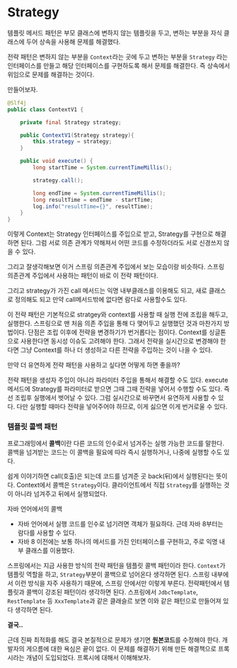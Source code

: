 # Strategy



템플릿 메서드 패턴은 부모 클래스에 변하지 않는 템플릿을 두고, 변하는 부분을 자식 클래스에 두어 상속을 사용해 문제를 해결했다.

전략 패턴은 변하지 않는 부분을 `Context`라는 곳에 두고 변하는 부분을 `Strategy` 라는 인터페이스를 만들고 해당 인터페이스를 구현하도록 해서 문제를 해결한다. 즉 상속에서 위임으로 문제를 해결하는 것이다.

만들어보자.

```java
@Slf4j
public class ContextV1 {

	private final Strategy strategy;

	public ContextV1(Strategy strategy){
		this.strategy = strategy;
	}

	public void execute() {
		long startTime = System.currentTimeMillis();

		strategy.call();

		long endTime = System.currentTimeMillis();
		long resultTime = endTime - startTime;
		log.info("resultTime={}", resultTime);
	}
}

```

이렇게 Context는 Strategy 인터페이스를 주입으로 받고, Strategy를 구현으로 해결하면 된다. 그럼 서로 의존 관계가 약해져서 어떤 코드를 수정하더라도 서로 신경쓰지 않을 수 있다.

그리고 잘생각해보면 이거 스프링 의존관계 주입에서 보는 모습이랑 비슷하다. 스프링 의존관계 주입에서 사용하는 패턴이 바로 이 전략 패턴이다.

그리고 strategy가 가진 call 메서드는 익명 내부클래스를 이용해도 되고, 새로 클래스로 정의해도 되고 만약 call메서드밖에 없다면 람다로 사용할수도 있다.



이 전략 패턴은 기본적으로 stratgey와 context를 사용할 때 실행 전에 조립을 해두고, 실행한다. 스프링으로 맨 처음 의존 주입을 통해 다 맺어두고 실행했던 것과 마찬가지 방법이다. 단점은 조립 이후에 전략을 변경하기가 번거롭다는 점이다. Context를 싱글톤으로 사용한다면 동시성 이슈도 고려해야 한다. 그래서 전략을 실시간으로 변경해야 한다면 그냥 Context를 하나 더 생성하고 다른 전략을 주입하는 것이 나을 수 있다.



만약 더 유연하게 전략 패턴을 사용하고 싶다면 어떻게 하면 좋을까?

전략 패턴을 생성자 주입이 아니라 파라미터 주입을 통해서 해결할 수도 있다. execute 메서드에 Strategy를 파라미터로 받으면 그때 그때 전략을 넣어서 수행할 수도 있다. 즉 선 조립후 실행에서 벗어날 수 있다. 그럼 실시간으로 바꾸면서 유연하게 사용할 수 있다. 다만 실행할 때마다 전략을 넣어주어야 하므로, 이게 싫으면 이게 번거로울 수 있다.



### 템플릿 콜백 패턴

프로그래밍에서 **콜백**이란 다른 코드의 인수로서 넘겨주는 실행 가능한 코드를 말한다. 콜백을 넘겨받는 코드는 이 콜백을 필요에 따라 즉시 실행하거나, 나중에 실행할 수도 있다.

쉽게 이야기하면 call(호출)은 되는데 코드를 넘겨준 곳 back(뒤)에서 실행된다는 뜻이다. Context에서 콜백은 `Strategy`이다. 클라이언트에서 직접 `Strategy`를 실행하는 것이 아니라 넘겨주고 뒤에서 실행되었다.



자바 언어에서의 콜백

- 자바 언어에서 실행 코드를 인수로 넘기려면 객체가 필요하다. 근데 자바 8부터는 람다를 사용할 수 있다.
- 자바 8 이전에는 보통 하나의 메서드를 가진 인터페이스를 구현하고, 주로 익명 내부 클래스를 이용했다.



스프링에서는 지금 사용한 방식의 전략 패턴을 템플릿 콜백 패턴이라 한다. `Context`가 템플릿 역할을 하고, `Strategy`부분이 콜백으로 넘어온다 생각하면 된다. 스프링 내부에서 이런 방식을 자주 사용하기 때문에, 스프링 안에서만 이렇게 부른다. 전략패턴에서 템플릿과 콜백이 강조된 패턴이라 생각하면 된다. 스프링에서 `JdbcTemplate`, `RestTemplate` 등 `XxxTemplate`과 같은 클래슬르 보면 이와 같은 패턴으로 만들어져 있다 생각하면 된다.



**결국..**

근데 진짜 최적화를 해도 결국 본질적으로 문제가 생기면 **원본코드**를 수정해야 한다. 개발자의 게으름에 대한 욕심은 끝이 없다. 이 문제를 해결하기 위해 만든 해결책으로 프록시라는 개념이 도입되었다. 프록시에 대해서 이해해보자.